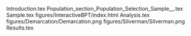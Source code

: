 Introduction.tex
Population_section_Population_Selection_Sample__.tex
Sample.tex
figures/InteractiveBPT/index.html
Analysis.tex
figures/Demarcation/Demarcation.png
figures/Silverman/Silverman.png
Results.tex